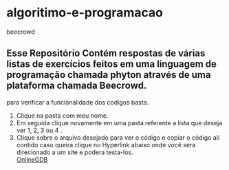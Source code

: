 # algoritimo-e-programacao
beecrowd 

## Esse Repositório Contém respostas de várias listas de exercícios feitos em uma linguagem de programação chamada phyton através de uma plataforma chamada Beecrowd.

para verificar a funcionalidade dos codigos basta.
<ol>
 <li>Clique na pasta com meu nome.</li>
 <li>Em seguida clique novamente em uma pasta referente a lista que deseja ver 1, 2, 3 ou 4 .</li>
 <li>Clique sobre o arquivo desejado para ver o código e copiar o código ali contido caso queira clique no Hyperlink abaixo onde você sera direcionado a um site e podera testa-los.</li>
 <a href="https://www.onlinegdb.com/">OnlineGDB</a>
 
